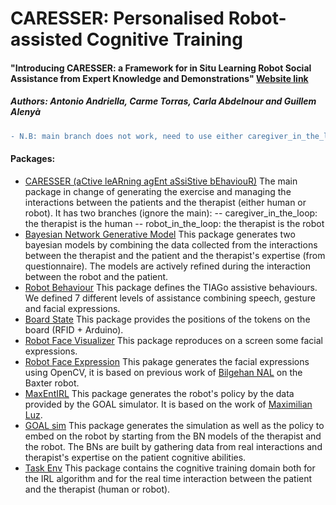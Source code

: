 # CARESSER: Personalised Robot-assisted Cognitive Training

#### "Introducing CARESSER: a Framework for in Situ Learning Robot Social Assistance from Expert Knowledge and Demonstrations" [Website link](http://www.iri.upc.edu/groups/perception/#CARESSER)

##### Authors: Antonio Andriella, Carme Torras, Carla Abdelnour and Guillem Alenyà

<!-- <p align="center">
  <img src="CARESSER.jpg" width="350" title="CARESSER FRAMEWORK">
</p> -->

```diff
- N.B: main branch does not work, need to use either caregiver_in_the_loop or robot_in_the_loop
```

#### Packages:
- [CARESSER (aCtive leARning agEnt aSsiStive bEhaviouR)](https://github.com/aandriella/CARESSER)
The main package in change of generating the exercise and managing the interactions between the patients and the therapist (either human or robot). It has two branches (ignore the main):
-- caregiver_in_the_loop: the therapist is the human
-- robot_in_the_loop: the therapist is the robot
- [Bayesian Network Generative Model](https://github.com/aandriella/BN_GenerativeModel)
This package generates two bayesian models by combining the data collected from the interactions between the therapist and the patient and the therapist's expertise (from questionnaire). The models are actively refined during the interaction between the robot and the patient.
- [Robot Behaviour](https://github.com/aandriella/robot_behaviour)
This package defines the TIAGo assistive behaviours. We defined 7 different levels of assistance combining speech, gesture and facial expressions.
- [Board State](https://github.com/aandriella/board_state)
This package provides the positions of the tokens on the board (RFID + Arduino).
- [Robot Face Visualizer](https://github.com/aandriella/robot_face_visualizer)
This package reproduces on a screen some facial expressions.
- [Robot Face Expression](https://github.com/aandriella/robot_face_expression)
This pakage generates the facial expressions using OpenCV, it is based on previous work of [Bilgehan NAL](https://github.com/bilgehannal/baxter_face_software) on the Baxter robot.
- [MaxEntIRL](https://github.com/aandriella/MaxEntIRL)
This package generates the robot's policy by the data provided by the GOAL simulator. It is based on the work of [Maximilian Luz](https://github.com/qzed/irl-maxent).
- [GOAL sim](https://github.com/aandriella/GOAL)
This package generates the simulation as well as the policy to embed on the robot by starting from the BN models of the therapist and the robot. The BNs are built by gathering data from real interactions and therapist's expertise on the patient cognitive abilities.
- [Task Env](https://github.com/aandriella/task_environment)
This package contains the cognitive training domain both for the IRL algorithm and for the real time interaction between the patient and the therapist (human or robot).
